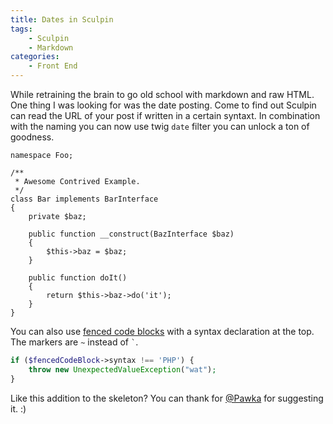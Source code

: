 ```yaml
---
title: Dates in Sculpin 
tags: 
    - Sculpin 
    - Markdown
categories:
    - Front End
---
```

While retraining the brain to go old school with markdown and raw HTML. One thing I was looking for was the date posting. Come to find out Sculpin can read the URL of your post if written in a certain syntaxt.  In combination with the naming you can now use twig <code>date</code> filter you can unlock a ton of goodness. 

    namespace Foo;

    /**
     * Awesome Contrived Example.
     */
    class Bar implements BarInterface
    {
        private $baz;

        public function __construct(BazInterface $baz)
        {
            $this->baz = $baz;
        }

        public function doIt()
        {
            return $this->baz->do('it');
        }
    }

You can also use [fenced code blocks][fcb] with a syntax declaration at the top.
The markers are `~` instead of <code>`</code>.

[fcb]: http://michelf.ca/projects/php-markdown/extra/#fenced-code-blocks

~~~php
if ($fencedCodeBlock->syntax !== 'PHP') {
    throw new UnexpectedValueException("wat");
}
~~~
Like this addition to the skeleton? You can thank for [@Pawka](https://github.com/Pawka)
for suggesting it. :)
